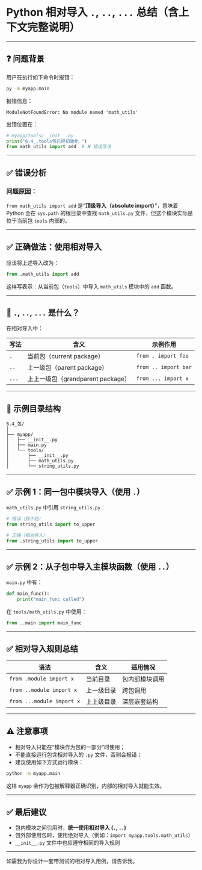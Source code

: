 # Python 相对导入 `.`, `..`, `...` 总结（含上下文完整说明）

---

## ❓ 问题背景

用户在执行如下命令时报错：

```bash
py -m myapp.main
```

报错信息：

```
ModuleNotFoundError: No module named 'math_utils'
```

出错位置在：

```python
# myapp/tools/__init__.py
print("6.4_.tools包已经初始化 ")
from math_utils import add  # ❌ 错误写法
```

---

## ✅ 错误分析

### 问题原因：

`from math_utils import add` 是“**顶级导入（absolute import）**”，意味着 Python 会在 `sys.path` 的根目录中查找 `math_utils.py` 文件，但这个模块实际是位于当前包 `tools` 内部的。

---

## ✅ 正确做法：使用相对导入

应该将上述导入改为：

```python
from .math_utils import add
```

这样写表示：从当前包（`tools`）中导入 `math_utils` 模块中的 `add` 函数。

---

## 🧭 `.`, `..`, `...` 是什么？

在相对导入中：

| 写法            | 含义                                       | 示例作用                         |
|-----------------|--------------------------------------------|----------------------------------|
| `.`             | 当前包（current package）                  | `from . import foo`              |
| `..`            | 上一级包（parent package）                 | `from .. import bar`             |
| `...`           | 上上一级包（grandparent package）          | `from ... import x`              |

---

## 🧩 示例目录结构

```
6.4_包/
│
├── myapp/
│   ├── __init__.py
│   ├── main.py
│   └── tools/
│       ├── __init__.py
│       ├── math_utils.py
│       └── string_utils.py
```

---

## ✅ 示例 1：同一包中模块导入（使用 `.`）

`math_utils.py` 中引用 `string_utils.py`：

```python
# 错误（找不到）
from string_utils import to_upper

# 正确（相对导入）
from .string_utils import to_upper
```

---

## ✅ 示例 2：从子包中导入主模块函数（使用 `..`）

`main.py` 中有：

```python
def main_func():
    print("main_func called")
```

在 `tools/math_utils.py` 中使用：

```python
from ..main import main_func
```

---

## ✅ 相对导入规则总结

| 语法                        | 含义                         | 适用情况          |
|-----------------------------|------------------------------|-------------------|
| `from .module import x`     | 当前目录                     | 包内部模块调用    |
| `from ..module import x`    | 上一级目录                   | 跨包调用          |
| `from ...module import x`   | 上上级目录                   | 深层嵌套结构       |

---

## ⚠️ 注意事项

- 相对导入只能在“模块作为包的一部分”时使用；
- 不能直接运行包含相对导入的 `.py` 文件，否则会报错；
- 建议使用如下方式运行模块：

```bash
python -m myapp.main
```

这样 `myapp` 会作为包被解释器正确识别，内部的相对导入就能生效。

---

## ✅ 最后建议

- 包内模块之间引用时，**统一使用相对导入 (`.`, `..`)**
- 包外部使用包时，使用绝对导入（例如：`import myapp.tools.math_utils`）
- `__init__.py` 文件中也应遵守相同的导入规则

---

如需我为你设计一套带测试的相对导入用例，请告诉我。

